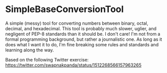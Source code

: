 # SimpleBaseConversionTool
A simple (messy) tool for converting numbers between binary, octal, decimal, and hexadecimal.
This tool is probably much slower, uglier, and negligent of PEP-8 standards than it should be. I don't care!
I'm not from a formal programming background, but rather a journalistic one. 
As long as it does what I want it to do, I'm fine breaking some rules and standards and learning along the way.

Based on the following Twitter exercise:
https://twitter.com/swapnakpanda/status/1512268566157963265
